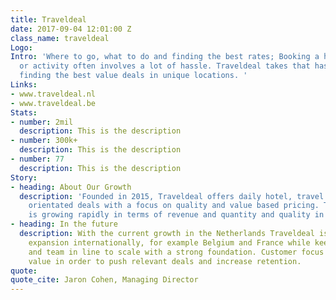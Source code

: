 ```yaml
---
title: Traveldeal
date: 2017-09-04 12:01:00 Z
class_name: traveldeal
Logo: 
Intro: 'Where to go, what to do and finding the best rates; Booking a hotel, holiday
  or activity often involves a lot of hassle. Traveldeal takes that hassle away by
  finding the best value deals in unique locations. '
Links:
- www.traveldeal.nl
- www.traveldeal.be
Stats:
- number: 2mil
  description: This is the description
- number: 300k+
  description: This is the description
- number: 77
  description: This is the description
Story:
- heading: About Our Growth
  description: 'Founded in 2015, Traveldeal offers daily hotel, travel and activity
    orientated deals with a focus on quality and value based pricing. The company
    is growing rapidly in terms of revenue and quantity and quality in product(s). '
- heading: In the future
  description: With the current growth in the Netherlands Traveldeal is looking for
    expansion internationally, for example Belgium and France while keeping our systems
    and team in line to scale with a strong foundation. Customer focus is our main
    value in order to push relevant deals and increase retention.
quote: 
quote_cite: Jaron Cohen, Managing Director
---
```


